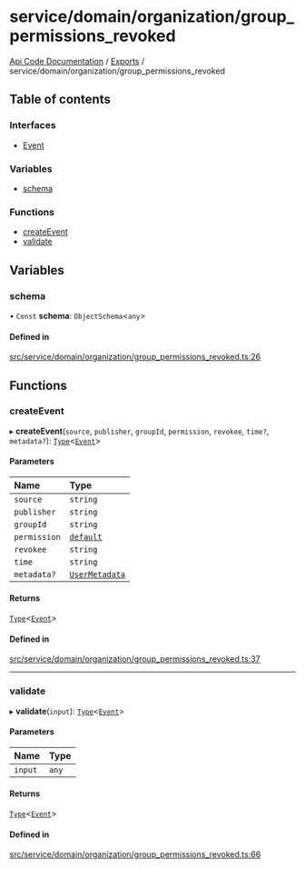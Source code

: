 # service/domain/organization/group\_permissions\_revoked
[Api Code Documentation](../README.md) / [Exports](../modules.md) / service/domain/organization/group\_permissions\_revoked

## Table of contents

### Interfaces

- [Event](../interfaces/service_domain_organization_group_permissions_revoked.Event.md)

### Variables

- [schema](service_domain_organization_group_permissions_revoked.md#schema)

### Functions

- [createEvent](service_domain_organization_group_permissions_revoked.md#createevent)
- [validate](service_domain_organization_group_permissions_revoked.md#validate)

## Variables

### schema

• `Const` **schema**: `ObjectSchema`\<`any`\>

#### Defined in

[src/service/domain/organization/group_permissions_revoked.ts:26](https://github.com/openkfw/TruBudget/blob/c993c60c/api/src/service/domain/organization/group_permissions_revoked.ts#L26)

## Functions

### createEvent

▸ **createEvent**(`source`, `publisher`, `groupId`, `permission`, `revokee`, `time?`, `metadata?`): [`Type`](result.md#type)\<[`Event`](../interfaces/service_domain_organization_group_permissions_revoked.Event.md)\>

#### Parameters

| Name | Type |
| :------ | :------ |
| `source` | `string` |
| `publisher` | `string` |
| `groupId` | `string` |
| `permission` | [`default`](authz_intents.md#default) |
| `revokee` | `string` |
| `time` | `string` |
| `metadata?` | [`UserMetadata`](service_domain_metadata.md#usermetadata) |

#### Returns

[`Type`](result.md#type)\<[`Event`](../interfaces/service_domain_organization_group_permissions_revoked.Event.md)\>

#### Defined in

[src/service/domain/organization/group_permissions_revoked.ts:37](https://github.com/openkfw/TruBudget/blob/c993c60c/api/src/service/domain/organization/group_permissions_revoked.ts#L37)

___

### validate

▸ **validate**(`input`): [`Type`](result.md#type)\<[`Event`](../interfaces/service_domain_organization_group_permissions_revoked.Event.md)\>

#### Parameters

| Name | Type |
| :------ | :------ |
| `input` | `any` |

#### Returns

[`Type`](result.md#type)\<[`Event`](../interfaces/service_domain_organization_group_permissions_revoked.Event.md)\>

#### Defined in

[src/service/domain/organization/group_permissions_revoked.ts:66](https://github.com/openkfw/TruBudget/blob/c993c60c/api/src/service/domain/organization/group_permissions_revoked.ts#L66)
